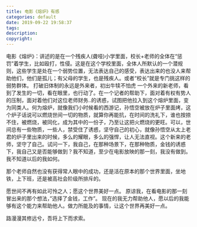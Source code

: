 ```yaml
---
title: 电影《熔炉》有感
categories: default
date: 2019-09-22 19:58:37
tags:
description:
copyright:
---
```

电影《熔炉》：讲述的是在一个残疾人(聋哑)小学里面，校长+老师的全体在“惩罚”着学生，<!-- more -->比如殴打，性侵。这是在这个学校里面，全体人所默认的一个潜规则，这些学生是处在一个弱势位置，无法表达自己的感受，表达出来的也没人来帮助他们，他们是孤儿；有父母的学生，也是残疾人。或者“校长”就是专门挑这样的弱势群体。
打破旧体制的永远是外来者，初出牛犊不怕虎
一个外来的新老师，看到了发生的一切，看在眼里，也行动了。在一个记者的帮助下，面对着有权有势人的压制，面对着他们对这位老师财务..的诱惑，试图把他拉入到这个熔炉里面，变为同类人。何为熔炉，就像我们小时候看的西游记，孙悟空被放在炉子里面烤，这个炉子话说可以燃烧世间一切的物质，就算你再能抗，在时间的洗礼下，谁也按捺不住，被燃烧，被同化，成为其中的一份子，乃至让这把火燃烧的更旺。可以，世间总有一些物质，一些人，禁受住了诱惑，坚守自己的初心，就像孙悟空从太上老君的炉子里出来的时候，多么的耀眼，多么的强悍，让人无法直视。这个新来的老师，坚守了自己。试问一下，我自己，在那种场景下，在那种物质，金钱的诱惑下，我自己又是否能够做到？我不知道，至少在电影放映的那一刻，我没有做到。我不知道以后的我如何。

那个老师自然也没有获得常人眼中的成功，还是活在原本的那个世界里面，坐地铁，上下班，还是被高社会阶级所排斥的。

愿世间不再有如此可怜之人；愿这个世界美好一点。
原谅我，在看电影的那一刻冒出来的那个想法，”选择了金钱，工作”。
现在的我无力帮助他人，愿以后的我能够有这个能力来帮助他人。做力所能及的事情，让这个世界再美好一点。

路漫漫其修远兮，吾将上下而求索。
